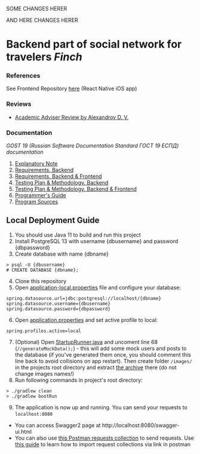 SOME CHANGES HERER

AND HERE CHANGES HERER


# Backend part of social network for travelers *Finch*

### References
See Frontend Repository [here](https://github.com/artemgoncharov2000/finch-frontend) (React Native iOS app)  

### Reviews
* [Academic Adviser Review by Alexandrov D. V.](https://docdro.id/sebLfx4)

### Documentation
*GOST 19 (Russian Software Documentation Standard ГОСТ 19 ЕСПД) documentation*
1. [Explanatory Note](https://docdro.id/ZGbGGHS)
3. [Requirements. Backend](https://docdro.id/hd5If0w)
4. [Requirements. Backend & Frontend](https://docdro.id/B88Yi18)
5. [Testing Plan & Methodology. Backend](https://docdro.id/7o8ui1G)
6. [Testing Plan & Methodology. Backend & Frontend](https://docdro.id/aezeC4A)
7. [Programmer's Guide](https://docdro.id/aqDzXjp)
8. [Program Sources](https://docdro.id/3u5KqFF)

## Local Deployment Guide
1. You should use Java 11 to build and run this project
2. Install PostgreSQL 13 with username {dbusername} and password {dbpassword}
3. Create database with name {dbname}
```
> psql -U {dbusername}
# CREATE DATABASE {dbname};
```
4. Clone this repository
5. Open [application-local.properties](/src/main/resources/application-local.properties) file and configure your database:
```
spring.datasource.url=jdbc:postgresql://localhost/{dbname}
spring.datasource.username={dbusername}
spring.datasource.password={dbpassword}
```
6. Open [application.properties](/src/main/resources/application.properties) and set active profile to local:
```
spring.profiles.active=local
```
7. (Optional) Open [StartupRunner.java](/src/main/java/com/belkin/finch_backend/StartupRunner.java) and uncoment line 68 (`//generateMockData();`) - this will add some mock users and posts to the database (if you've generated them once, you should comment this line back to avoid collisions on app restart). Then create folder `/images/` in the projects root directory and extract [the archive](https://drive.google.com/file/d/1yVZ5cDrihbPl04S8nOkYzb_ApN8k_yv0/view?usp=sharing) there (do not change images names!)
8. Run following commands in project's root directory:
```
> ./gradlew clean
> ./gradlew bootRun
```
9. The application is now up and running. You can send your requests to `localhost:8080`
* You can access Swagger2 page at http://localhost:8080/swagger-ui.html
* You can also use [this Postman requests collection](https://www.getpostman.com/collections/28eb112cd9b89d0bc730) to send requests. Use [this guide](https://kb.datamotion.com/?ht_kb=postman-instructions-for-exporting-and-importing) to learn how to import request collections via link in postman
